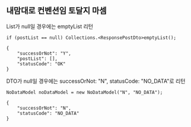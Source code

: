 ## 내맘대로 컨벤션임 토달지 마셈

List가 null일 경우에는 emptyList 리턴
```` 
if (postList == null) Collections.<ResponsePostDto>emptyList();

{
    "successOrNot": "Y",
    "postList": [],
    "statusCode": "OK"
}
````

DTO가 null일 경우에는 successOrNot: "N", statusCode: "NO_DATA"로 리턴
````
NoDataModel noDataModel = new NoDataModel("N", "NO_DATA");

{
    "successOrNot": "N",
    "statusCode": "NO_DATA"
}
````